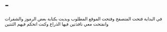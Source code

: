 # -
في البداية فتحت المتصفح وفتحت الموقع المطلوب وبديت بكتابة بعض الرموز والشفرات وانفتحت معي نافذتين فيها الذراع وكنت اتحكم فيهم الثنتين 
